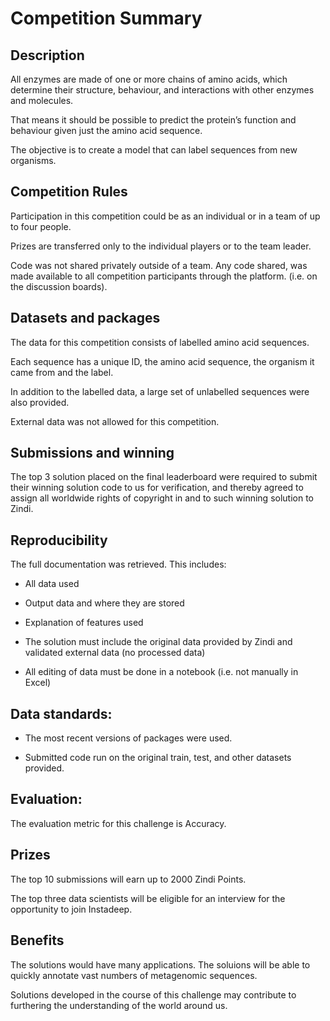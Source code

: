 
# Competition Summary

## Description

All enzymes are made of one or more chains of amino acids, which determine their structure, behaviour, and interactions with other enzymes and molecules.

That means it should be possible to predict the protein’s function and behaviour given just the amino acid sequence.

The objective is to create a model that can label sequences from new organisms.


## Competition Rules

Participation in this competition could be as an individual or in a team of up to four people.

Prizes are transferred only to the individual players or to the team leader.

Code was not shared privately outside of a team. Any code shared, was made available to all competition participants through the platform. (i.e. on the discussion boards).


## Datasets and packages

The data for this competition consists of labelled amino acid sequences. 

Each sequence has a unique ID, the amino acid sequence, the organism it came from and the label.

In addition to the labelled data, a large set of unlabelled sequences were also provided.

External data was not allowed for this competition.


## Submissions and winning

The top 3 solution placed on the final leaderboard were required to submit their winning solution code to us for verification, and thereby agreed to assign all worldwide rights of copyright in and to such winning solution to Zindi.


## Reproducibility

The full documentation was retrieved. This includes:
- All data used

- Output data and where they are stored

- Explanation of features used

- The solution must include the original data provided by Zindi and validated external data (no processed data)

- All editing of data must be done in a notebook (i.e. not manually in Excel)


## Data standards:

- The most recent versions of packages were used.

- Submitted code run on the original train, test, and other datasets provided.


## Evaluation:

The evaluation metric for this challenge is Accuracy.

## Prizes

The top 10 submissions will earn up to 2000 Zindi Points.

The top three data scientists will be eligible for an interview for the opportunity to join Instadeep.

## Benefits

The solutions would have many applications. The soluions will be able to quickly annotate vast numbers of metagenomic sequences.

Solutions developed in the course of this challenge may contribute to furthering the understanding of the world around us.
